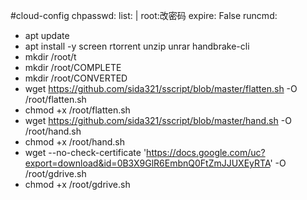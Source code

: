 #cloud-config
chpasswd:
  list: |
    root:改密码
  expire: False
runcmd:
  - apt update
  - apt install -y screen rtorrent unzip unrar handbrake-cli
  - mkdir /root/t
  - mkdir /root/COMPLETE
  - mkdir /root/CONVERTED
  - wget https://github.com/sida321/sscript/blob/master/flatten.sh -O /root/flatten.sh
  - chmod +x /root/flatten.sh
  - wget https://github.com/sida321/sscript/blob/master/hand.sh -O /root/hand.sh
  - chmod +x /root/hand.sh
  - wget --no-check-certificate 'https://docs.google.com/uc?export=download&id=0B3X9GlR6EmbnQ0FtZmJJUXEyRTA' -O /root/gdrive.sh
  - chmod +x /root/gdrive.sh
